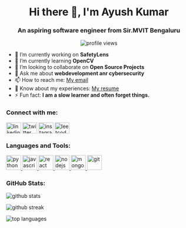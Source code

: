 <h1 align="center">Hi there 👋, I'm Ayush Kumar</h1>
<h3 align="center">An aspiring software engineer from Sir.MVIT Bengaluru</h3>

<p align="center">
  <img src="https://komarev.com/ghpvc/?username=ojha13291&label=Profile%20views&color=0e75b6&style=flat" alt="profile views" />
</p>

- 🔭 I’m currently working on **SafetyLens**
- 🌱 I’m currently learning **OpenCV**
- 👯 I’m looking to collaborate on **Open Source Projects**
- 💬 Ask me about **webdevelopment anr cybersecurity**
- 📫 How to reach me: <a href="mailto:ojha13291@gmail.com">My email</a>
- 📄 Know about my experiences: <a href="https://drive.google.com/file/d/1UBWU-zpgLdtSGhu9Kj1Zpf9ipnQZI9BB/view?usp=drivesdk"> My resume </a>
- ⚡ Fun fact: **I am a slow learner and often forget things.**

<h3 align="left">Connect with me:</h3>
<p align="left">
  <a href="https://linkedin.com/in/ayush-kumar-2281aa205" target="blank"><img align="center" src="https://cdn.jsdelivr.net/npm/simple-icons@v3/icons/linkedin.svg" alt="linkedin" height="30" width="40" /></a>
  <a href="https://twitter.com/ayush_ojha_978" target="blank"><img align="center" src="https://cdn.jsdelivr.net/npm/simple-icons@v3/icons/twitter.svg" alt="twitter" height="30" width="40" /></a>
  <a href="https://instagram.com/ayush.ojha.978" target="blank"><img align="center" src="https://cdn.jsdelivr.net/npm/simple-icons@v3/icons/instagram.svg" alt="instagram" height="30" width="40" /></a>
  <a href="https://leetcode.com/sypher24" target="blank"><img align="center" src="https://cdn.jsdelivr.net/npm/simple-icons@v3/icons/leetcode.svg" alt="leetcode" height="30" width="40" /></a>
</p>

<h3 align="left">Languages and Tools:</h3>
<p align="left">
  <a href="https://www.python.org" target="_blank"> <img src="https://cdn.jsdelivr.net/npm/simple-icons@v3/icons/python.svg" alt="python" width="40" height="40"/> </a>
  <a href="https://www.javascript.com" target="_blank"> <img src="https://cdn.jsdelivr.net/npm/simple-icons@v3/icons/javascript.svg" alt="javascript" width="40" height="40"/> </a>
  <a href="https://reactjs.org/" target="_blank"> <img src="https://cdn.jsdelivr.net/npm/simple-icons@v3/icons/react.svg" alt="react" width="40" height="40"/> </a>
  <a href="https://nodejs.org" target="_blank"> <img src="https://cdn.jsdelivr.net/npm/simple-icons@v3/icons/node-dot-js.svg" alt="nodejs" width="40" height="40"/> </a>
  <a href="https://www.mongodb.com/" target="_blank"> <img src="https://cdn.jsdelivr.net/npm/simple-icons@v3/icons/mongodb.svg" alt="mongodb" width="40" height="40"/> </a>
  <a href="https://git-scm.com/" target="_blank"> <img src="https://cdn.jsdelivr.net/npm/simple-icons@v3/icons/git.svg" alt="git" width="40" height="40"/> </a>
</p>

<h3 align="left">GitHub Stats:</h3>
<p align="left">
  <img src="https://github-readme-stats.vercel.app/api?username=ojha13291&show_icons=true&locale=en" alt="github stats" />
</p>

<p align="left">
  <img src="https://github-readme-streak-stats.herokuapp.com/?user=ojha13291" alt="github streak" />
</p>

<p align="left">
  <img src="https://github-readme-stats.vercel.app/api/top-langs?username=ojha13291&show_icons=true&locale=en&layout=compact" alt="top languages" />
</p>


